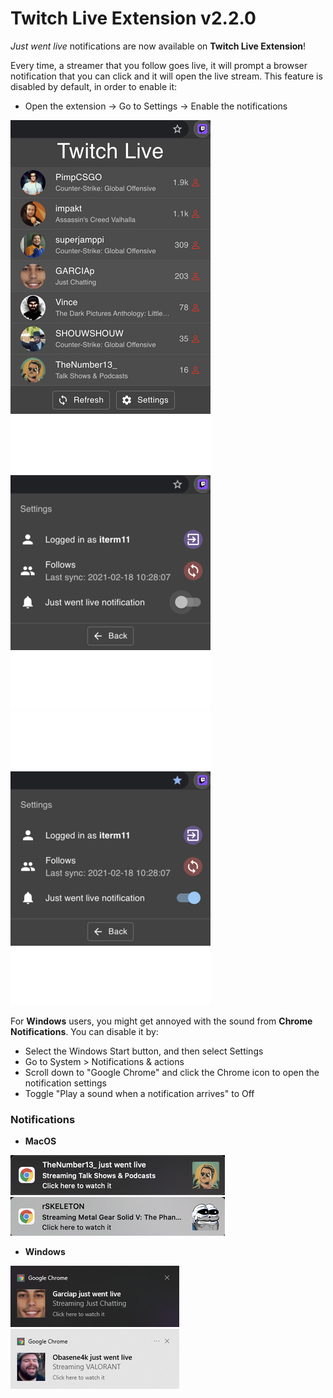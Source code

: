 # Twitch Live Extension v2.2.0

_*Just went live*_  notifications are now available on **Twitch Live Extension**!

Every time, a streamer that you follow goes live, it will prompt a browser notification 
that you can click and it will open the live stream. 
This feature is disabled by default, in order to enable it:
- Open the extension → Go to Settings → Enable the notifications

![Extension](../assets/extension.png "Extension")
![Settings](../assets/settings_centered.png "Settings")
![Settings](../assets/settings_enabled_centered.png "Settings")


For **Windows** users, you might get annoyed with the sound from **Chrome Notifications**. You can disable it by:

- Select the Windows Start  button, and then select Settings
- Go to System > Notifications & actions
- Scroll down to "Google Chrome" and click the Chrome icon to open the notification settings
- Toggle "Play a sound when a notification arrives" to Off

### Notifications
 - **MacOS**
 
![Notification](../assets/notification_mac_rsz.png "Notification")
![Notification](../assets/notification_mac_skell_rsz.png "Notification")

- **Windows**

![Notification](../assets/notification_windows_garciap_rsz.png "Notification")
![Notification](../assets/notification_windows_obasene_rsz.png "Notification")

 

